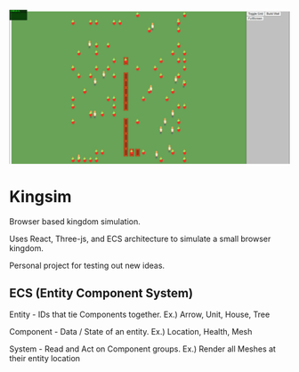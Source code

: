 ![kingsim view](_images/kingsim.png)

# Kingsim

Browser based kingdom simulation.

Uses React, Three-js, and ECS architecture to simulate a small browser kingdom.

Personal project for testing out new ideas.

## ECS (Entity Component System)
Entity - IDs that tie Components together. Ex.) Arrow, Unit, House, Tree

Component - Data / State of an entity. Ex.) Location, Health, Mesh

System - Read and Act on Component groups. Ex.) Render all Meshes at their entity location